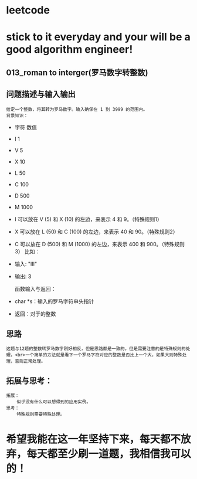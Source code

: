 # leetcode
# stick to it everyday and your will be a good algorithm engineer!
## 013_roman to interger(罗马数字转整数)
## 问题描述与输入输出
	给定一个整数，将其转为罗马数字。输入确保在 1 到 3999 的范围内。
	背景知识：
* 字符          数值
* I             1
* V             5
* X             10
* L             50
* C             100
* D             500
* M             1000
* I 可以放在 V (5) 和 X (10) 的左边，来表示 4 和 9。（特殊规则1）
* X 可以放在 L (50) 和 C (100) 的左边，来表示 40 和 90。（特殊规则2） 
* C 可以放在 D (500) 和 M (1000) 的左边，来表示 400 和 900。（特殊规则3）
	比如：
* 输入: "III"
* 输出: 3 
	
	函数输入与返回：
* char *s：输入的罗马字符串头指针
* 返回：对于的整数
	 
## 思路			
	这题与12题的整数转罗马数字刚好相反，但是思路都是一致的。但是需要注意的是特殊规则的处理，<br>一个简单的方法就是看下一个罗马字符对应的整数是否比上一个大，如果大则特殊处理，否则正常处理。


## 拓展与思考：
	拓展：
		似乎没有什么可以想得到的应用实例。
	思考：
		特殊规则需要特殊处理。
        
# 希望我能在这一年坚持下来，每天都不放弃，每天都至少刷一道题，我相信我可以的！
